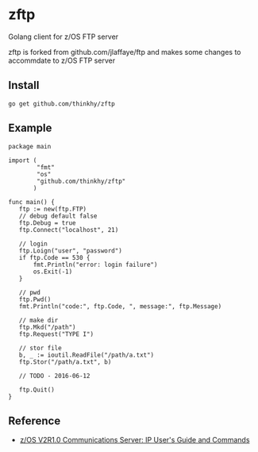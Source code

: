 # zftp
Golang client for z/OS FTP server

zftp is forked from github.com/jlaffaye/ftp and makes some changes to accommdate to z/OS FTP
server

Install
-----------

```shell
go get github.com/thinkhy/zftp
```

Example
-----------

```golang
package main

import (
        "fmt"
        "os"
        "github.com/thinkhy/zftp"
       )

func main() {
   ftp := new(ftp.FTP)
   // debug default false
   ftp.Debug = true
   ftp.Connect("localhost", 21)

   // login
   ftp.Loign("user", "password")
   if ftp.Code == 530 {
       fmt.Println("error: login failure")
       os.Exit(-1)
   }

   // pwd
   ftp.Pwd()
   fmt.Println("code:", ftp.Code, ", message:", ftp.Message)

   // make dir
   ftp.Mkd("/path")
   ftp.Request("TYPE I")

   // stor file
   b, _ := ioutil.ReadFile("/path/a.txt")
   ftp.Stor("/path/a.txt", b)

   // TODO - 2016-06-12

   ftp.Quit()
}

```

Reference
----------------
   * [z/OS V2R1.0 Communications Server: IP User's Guide and Commands](http://publibz.boulder.ibm.com/epubs/pdf/f1a2b900.pdf)  	



